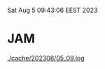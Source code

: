 Sat Aug  5 09:43:06 EEST 2023
# JAM
<a href='./cache/202308/05_09.log'>./cache/202308/05_09.log</a>
